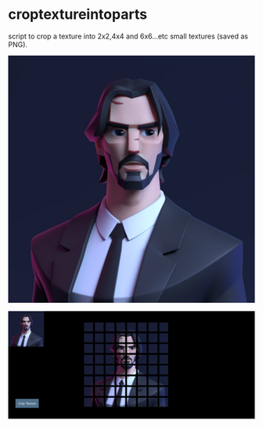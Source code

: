 # croptextureintoparts
script to crop a texture into 2x2,4x4 and 6x6...etc small textures (saved as PNG).

![alt text](https://github.com/abdulhaseeb-ai/croptextureintoparts/blob/main/kontorn-boonyanate-john-comp-v004.jpg)

![alt text](https://github.com/abdulhaseeb-ai/croptextureintoparts/blob/main/sdcsdcsd.PNG)
